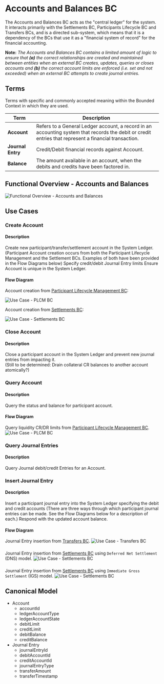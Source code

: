 # Accounts and Balances BC

The Accounts and Balances BC acts as the "central ledger" for the system. It interacts primarily with the Settlements BC, Participants Lifecycle BC and Transfers BCs, and is a directed sub-system, which means that it is a dependency of the BCs that use it as a "financial system of record" for the financial accounting.

**Note:** *The Accounts and Balances BC contains a limited amount of logic to ensure that **(a)** the correct relationships are created and maintained between entities when an external BC creates, updates, queries or closes accounts and **(b)** the correct account limits are enforced (i.e. set and not exceeded) when an external BC attempts to create journal entries.*

## Terms

Terms with specific and commonly accepted meaning within the Bounded Context in which they are used.

| Term              | Description                                                                                                                                           |
|-------------------|-------------------------------------------------------------------------------------------------------------------------------------------------------|
| **Account**       | Refers to a General Ledger account, a record in an accounting system that records the debit or credit entries that represent a financial transaction. |
| **Journal Entry** | Credit/Debit financial records against Account.                                                                                                       | 
| **Balance**       | The amount available in an account, when the debits and credits have been factored in.                                                                | 

## Functional Overview - Accounts and Balances

![Functional Overview - Accounts and Balances](./assets/ML2RA_AccBal_Functional_20220124-2.png)
>

## Use Cases

### Create Account

#### Description

Create new participant/transfer/settlement account in the System Ledger.  (Participant Account creation occurs from both the Participant Lifecycle Management and the Settlement BCs.  Examples of both have been provided in the Flow Diagrams below)
Specify credit/debit Journal Entry limits
Ensure Account is unique in the System Ledger.

#### Flow Diagram
Account creation from [Participant Lifecycle Management BC](../participantLifecycleManagement/index.md):

![Use Case - PLCM BC](../participantLifecycleManagement/assets/ML2RA_PartLife_addParticipant-Init_20220124.png)

Account creation from [Settlements BC](../settlements/index.md):

![Use Case - Settlements BC](../settlements/assets/ML2RA_BootSettleModelViaConfig_settlements_20220124.png)

### Close Account

#### Description

Close a participant account in the System Ledger and prevent new journal entries from impacting it. <br/>(Still to be determined: Drain collateral CR balances to another account atomically?)

### Query Account

#### Description

Query the status and balance for participant account.

#### Flow Diagram

Query liquidity CR/DR limits from [Participant Lifecycle Management BC](../participantLifecycleManagement/index.md).
![Use Case - PLCM BC](../participantLifecycleManagement/assets/11-liquidity-cover-queries.jpg)

### Query Journal Entries

#### Description

Query Journal debit/credit Entries for an Account.

### Insert Journal Entry

#### Description

Insert a participant journal entry into the System Ledger specifying the debit and credit accounts (There are three ways through which participant journal entries can be made.  See the Flow Diagrams below for a description of each.)
Respond with the updated account balance.

#### Flow Diagram

Journal Entry insertion from [Transfers BC](../transfers/index.md).
![Use Case - Transfers BC](../transfers/assets/transfersUniversal_20210715.png)
###

Journal Entry insertion from [Settlements BC](../settlements/index.md) using `Deferred Net Settlement` (DNS) model.
![Use Case - Settlements BC](../settlements/assets/settleDeferredNet_20210827.png)
### 

Journal Entry insertion from [Settlements BC](../settlements/index.md) using `Immediate Gross Settlement` (IGS) model.
![Use Case - Settlements BC](../settlements/assets/settleImediateGross_20210827.png)

## Canonical Model

- Account
  - accountId
  - ledgerAccountType
  - ledgerAccountState
  - debitLimit
  - creditLimit
  - debitBalance
  - creditBalance
- Journal Entry
  - journalEntryId
  - debitAccountId
  - creditAccountId
  - journalEntryType
  - transferAmount
  - transferTimestamp

<!-- Footnotes themselves at the bottom. -->
<!-- ## Notes -->

[^1]: Common Interfaces: [Mojaloop Common Interface List](../../commonInterfaces.md)
